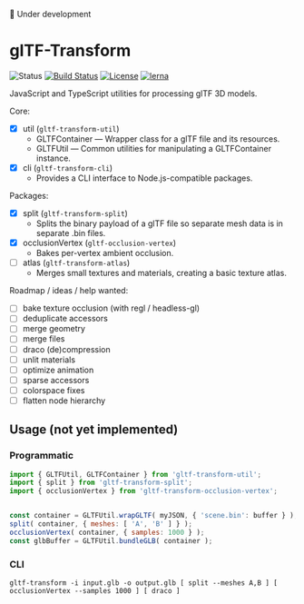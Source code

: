 🚨 Under development

# glTF-Transform

![Status](https://img.shields.io/badge/status-experimental-orange.svg)
[![Build Status](https://travis-ci.com/donmccurdy/gltf-transform.svg?branch=master)](https://travis-ci.com/donmccurdy/gltf-transform)
[![License](https://img.shields.io/badge/license-MIT-007ec6.svg)](https://github.com/donmccurdy/gltf-transform/blob/master/LICENSE)
[![lerna](https://img.shields.io/badge/maintained%20with-lerna-007ec6.svg)](https://lernajs.io/)

JavaScript and TypeScript utilities for processing glTF 3D models.

Core:

- [x] util (`gltf-transform-util`)
  - GLTFContainer — Wrapper class for a glTF file and its resources.
  - GLTFUtil — Common utilities for manipulating a GLTFContainer instance.
- [x] cli (`gltf-transform-cli`)
  - Provides a CLI interface to Node.js-compatible packages.

Packages:

- [x] split (`gltf-transform-split`)
  - Splits the binary payload of a glTF file so separate mesh data is in separate .bin files.
- [x] occlusionVertex (`gltf-occlusion-vertex`)
  - Bakes per-vertex ambient occlusion.
- [ ] atlas (`gltf-transform-atlas`)
  - Merges small textures and materials, creating a basic texture atlas.

Roadmap / ideas / help wanted:

- [ ] bake texture occlusion (with regl / headless-gl)
- [ ] deduplicate accessors
- [ ] merge geometry
- [ ] merge files
- [ ] draco (de)compression
- [ ] unlit materials
- [ ] optimize animation
- [ ] sparse accessors
- [ ] colorspace fixes
- [ ] flatten node hierarchy

## Usage (not yet implemented)

### Programmatic

```js
import { GLTFUtil, GLTFContainer } from 'gltf-transform-util';
import { split } from 'gltf-transform-split';
import { occlusionVertex } from 'gltf-transform-occlusion-vertex';


const container = GLTFUtil.wrapGLTF( myJSON, { 'scene.bin': buffer } );
split( container, { meshes: [ 'A', 'B' ] } );
occlusionVertex( container, { samples: 1000 } );
const glbBuffer = GLTFUtil.bundleGLB( container );
```

### CLI

```shell
gltf-transform -i input.glb -o output.glb [ split --meshes A,B ] [ occlusionVertex --samples 1000 ] [ draco ]
```
